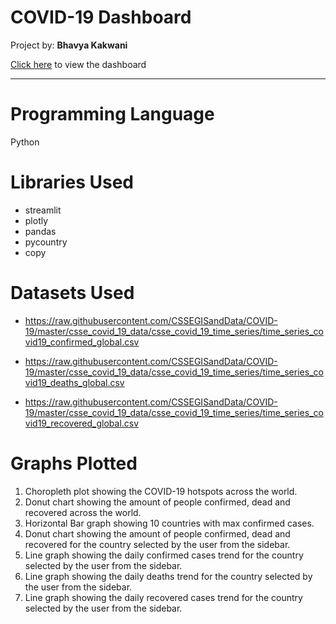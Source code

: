 # COVID-19 Dashboard

Project by: **Bhavya Kakwani**


[Click here](https://bhavya-covid-19-dashboard.herokuapp.com/) to view the dashboard

***

# Programming Language

Python

# Libraries Used

* streamlit 
* plotly 
* pandas  
* pycountry 
* copy

# Datasets Used

* https://raw.githubusercontent.com/CSSEGISandData/COVID-19/master/csse_covid_19_data/csse_covid_19_time_series/time_series_covid19_confirmed_global.csv

* https://raw.githubusercontent.com/CSSEGISandData/COVID-19/master/csse_covid_19_data/csse_covid_19_time_series/time_series_covid19_deaths_global.csv

* https://raw.githubusercontent.com/CSSEGISandData/COVID-19/master/csse_covid_19_data/csse_covid_19_time_series/time_series_covid19_recovered_global.csv

# Graphs Plotted

1) Choropleth plot showing the COVID-19 hotspots across the world.
2) Donut chart showing the amount of people confirmed, dead and recovered across the world.
3) Horizontal Bar graph showing 10 countries with max confirmed cases.
4) Donut chart showing the amount of people confirmed, dead and recovered for the country selected by the user from the sidebar.
5) Line graph showing the daily confirmed cases trend for the country selected by the user from the sidebar.
6) Line graph showing the daily deaths trend for the country selected by the user from the sidebar.
7) Line graph showing the daily recovered cases trend for the country selected by the user from the sidebar.
